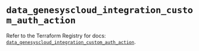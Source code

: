 # `data_genesyscloud_integration_custom_auth_action`

Refer to the Terraform Registry for docs: [`data_genesyscloud_integration_custom_auth_action`](https://registry.terraform.io/providers/mypurecloud/genesyscloud/1.70.0/docs/data-sources/integration_custom_auth_action).
